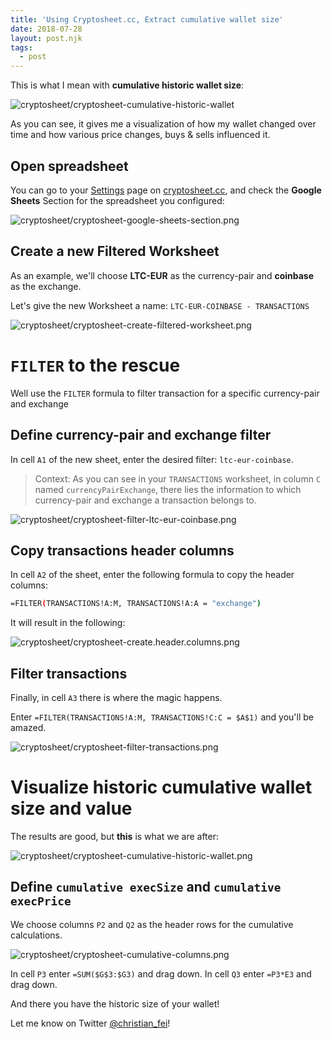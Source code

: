 ```yaml
---
title: 'Using Cryptosheet.cc, Extract cumulative wallet size'
date: 2018-07-28
layout: post.njk
tags:
  - post
---
```


This is what I mean with **cumulative historic wallet size**:

![cryptosheet/cryptosheet-cumulative-historic-wallet](/assets/images/posts/cryptosheet/cryptosheet-cumulative-historic-wallet.png)

As you can see, it gives me a visualization of how my wallet changed over time and how various price changes, buys & sells influenced it.

## Open spreadsheet

You can go to your [Settings](https://cryptosheet.cc/settings) page on [cryptosheet.cc](https://cryptosheet.cc/settings), and check the **Google Sheets** Section for the spreadsheet you configured:

![cryptosheet/cryptosheet-google-sheets-section.png](/assets/images/posts/cryptosheet/cryptosheet-google-sheets-section.png)

## Create a new Filtered Worksheet

As an example, we'll choose **LTC-EUR** as the currency-pair and **coinbase** as the exchange.

Let's give the new Worksheet a name: `LTC-EUR-COINBASE - TRANSACTIONS`

![cryptosheet/cryptosheet-create-filtered-worksheet.png](/assets/images/posts/cryptosheet/cryptosheet-create-filtered-worksheet.png)

# `FILTER` to the rescue

Well use the `FILTER` formula to filter transaction for a specific currency-pair and exchange


## Define currency-pair and exchange filter

In cell `A1` of the new sheet, enter the desired filter: `ltc-eur-coinbase`.

> Context: As you can see in your `TRANSACTIONS` worksheet, in column `C` named `currencyPairExchange`, there lies the information to which currency-pair and exchange a transaction belongs to.

![cryptosheet/cryptosheet-filter-ltc-eur-coinbase.png](/assets/images/posts/cryptosheet/cryptosheet-filter-ltc-eur-coinbase.png)


## Copy transactions header columns

In cell `A2` of the sheet, enter the following formula to copy the header columns:

```bash
=FILTER(TRANSACTIONS!A:M, TRANSACTIONS!A:A = "exchange")
```

It will result in the following:

![cryptosheet/cryptosheet-create.header.columns.png](/assets/images/posts/cryptosheet/cryptosheet-create.header.columns.png)


## Filter transactions

Finally, in cell `A3` there is where the magic happens.

Enter `=FILTER(TRANSACTIONS!A:M, TRANSACTIONS!C:C = $A$1)` and you'll be amazed.

![cryptosheet/cryptosheet-filter-transactions.png](/assets/images/posts/cryptosheet/cryptosheet-filter-transactions.png)

# Visualize historic cumulative wallet size and value

The results are good, but **this** is what we are after:

![cryptosheet/cryptosheet-cumulative-historic-wallet.png](/assets/images/posts/cryptosheet/cryptosheet-cumulative-historic-wallet.png)

## Define `cumulative execSize`	and `cumulative execPrice`

We choose columns `P2` and `Q2` as the header rows for the cumulative calculations.

![cryptosheet/cryptosheet-cumulative-columns.png](/assets/images/posts/cryptosheet/cryptosheet-cumulative-columns.png)

In cell `P3` enter `=SUM($G$3:$G3)` and drag down.
In cell `Q3` enter `=P3*E3` and drag down.

And there you have the historic size of your wallet!

Let me know on Twitter [@christian_fei](https://twitter.com/christian_fei)!